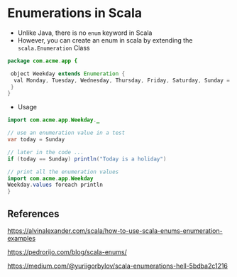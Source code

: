 # Enumerations in Scala

* Unlike Java, there is no `enum` keyword in Scala
* However, you can create an enum in scala by extending the `scala.Enumeration` Class

```java
package com.acme.app {

 object Weekday extends Enumeration {
  val Monday, Tuesday, Wednesday, Thursday, Friday, Saturday, Sunday = Value
 }
}
```

* Usage

```java
import com.acme.app.Weekday._

// use an enumeration value in a test
var today = Sunday

// later in the code ...
if (today == Sunday) println("Today is a holiday")

// print all the enumeration values
import com.acme.app.Weekday
Weekday.values foreach println
}
```

## References

https://alvinalexander.com/scala/how-to-use-scala-enums-enumeration-examples

https://pedrorijo.com/blog/scala-enums/

https://medium.com/@yuriigorbylov/scala-enumerations-hell-5bdba2c1216
